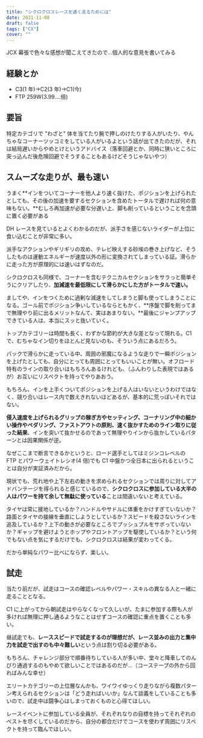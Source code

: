 ```yaml
---
title: "シクロクロスレースを速く走るためには"
date: 2021-11-08
draft: false
tags: ["CX"]
cover: ""
---
```


JCX 幕張で色々な感想が聞こえてきたので…個人的な意見を書いてみる

## 経験とか

- C3(1 年)→C2(3 年)→C1(今)
- FTP 259W(3.99....倍)

## 要旨

特定カテゴリで "わざと" 体を当てたり腕で押しのけたりする人がいたり、やんちゃなコーナーツッコミをしている人がいるよという話が出てきたのだが、それは結局遅いからやめとけというアドバイス（落車回避とか、同時に狭いところに突っ込んだ後危険回避でそうすることもあるけどそうじゃないやつ）

## スムーズな走りが、最も速い

うまく**インをついてコーナーを他人より速く抜けた、ポジションを上げられたとしても、その後の加速を要するセクションを含めたトータルで遅ければ何の意味もない。**むしろ再加速が必要な分遅い上、脚も削っているということを念頭に置く必要がある

DH レースを見ているとよくわかるのだが、派手さを感じないライダーが上位に食い込むことが非常に多い。

派手なアクションやギリギリの攻め、テレビ映えする砂埃の巻き上げなど、そうしたものは運動エネルギーが速度以外の形に変換されてしまっている証。滑らかに走った方が原理的には速いはずなのだ。

シクロクロスも同様で、コーナーを含むテクニカルセクションをサラっと簡単そうにクリアしたり、**加減速を最低限にして滑らかにした方がトータルで速い。**

ましてや、インをつくために過剰な減速をしてしまうと脚も使ってしまうことになる。ゴール前でポジション争いしているならともかく、**序盤で脚を削ってまで無理やり前に出るメリットなんて、実はあまりない。**最後にジャンプアップできている人は、本当にスッと抜いていく。

トップカテゴリーは時間も長く、わずかな節約が大きな差となって現れる。C1 で、むちゃなイン切りをほとんど見ないのも、そういう点にあるだろう。

パックで滑らかに走っている中、周囲の邪魔になるような走りで一瞬ポジションを上げたとしても、自分にとっても周囲にとってもいいことが無い。オフロード特有のラインの取り合いはもちろんあるけれども、（ふんわりした表現ではあるが）お互いにリスペクトを持ってやりあおう。

もちろん、インを上手くついてポジションを上げる人はいないというわけではなく、競り合いはレース内で数えきれないほどあるが、基本的に荒っぽいそれではない。

**侵入速度を上げられるグリップの稼ぎ方やセッティング、コーナリング中の細かい操作やペダリング、ファストアウトの原則、速く抜かすためのライン取りに従った結果**、インを突いて抜かせるのであって無理やりインから抜かしているパターンとは因果関係が逆。

なぜここまで断言できるかというと、ロード選手としてはミジンコレベルの FTP とパワーウェイトレシオ(4 倍)でも C1 中盤かつ全日本に出られるということは自分が実証済みだから。

現状でも、荒れ地や上下左右の動きを求められるセクションでは周りに対してアドバンテージを得られると感じているので、**シクロクロスに参加している大半の人はパワーを持て余して無駄に使っている**ことは間違いないと考えている。

タイヤは常に接地しているか？ハンドルやサドルに体重をかけすぎていないか？路面とタイヤの接線を垂直にしようとしているか？スピードを殺さないラインを追及しているか？上下の動きが必要なところでプッシュプルをサボっていないか？ギャップを避けようとホップやフロントアップを駆使しているか？という何でもない点を気にするだけでも、シクロクロスは結果が変わってくる。

だから単純なパワー比べにならず、楽しい。

## 試走

当たり前だが、試走はコースの確認レベルやパワー・スキルの異なる人と一緒に走ることとなる。

C1 に上がってから朝試走はやらなくなって久しいが、たまに参加する際も人が多ければ無理に押し通るようなことはせずコースの確認に重点を置くことも多い。

昼試走でも、**レーススピードで試走するのが理想だが、レース並みの出力と集中力を試走で出すのも中々難しい**という点は割り切る必要がある。

もちろん、チャレンジ部分で順番待ちしている人が多い中、堂々と降車してのんびり通過するのもやめて欲しいことではあるのだが…（コーステープの外から回ればみんな幸せ）

エリートカテゴリーの上位層なんかも、ワイワイゆっくり走りながら複数パターン考えられるセクションは「どう走ればいいか」なんて談義をしていることも多いので、試走中は闘争心はしまっておくものと心得てほしい。

レースイベントに参加している全員が、それぞれなりの目標を持ってそれぞれのベストを尽くしているのだから、自分の都合だけでコースを使わず周囲にリスペクトを持って臨んでほしい。
